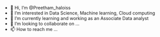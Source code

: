 - 👋 Hi, I’m @Preetham_haloiss
- 👀 I’m interested in Data Science, Machine learning, Cloud computing
- 🌱 I’m currently learning and working as an Associate Data analyst
- 💞️ I’m looking to collaborate on ...
- 📫 How to reach me ...

<!---
preethamdheeraj/preethamdheeraj is a ✨ special ✨ repository because its `README.md` (this file) appears on your GitHub profile.
You can click the Preview link to take a look at your changes.
--->

